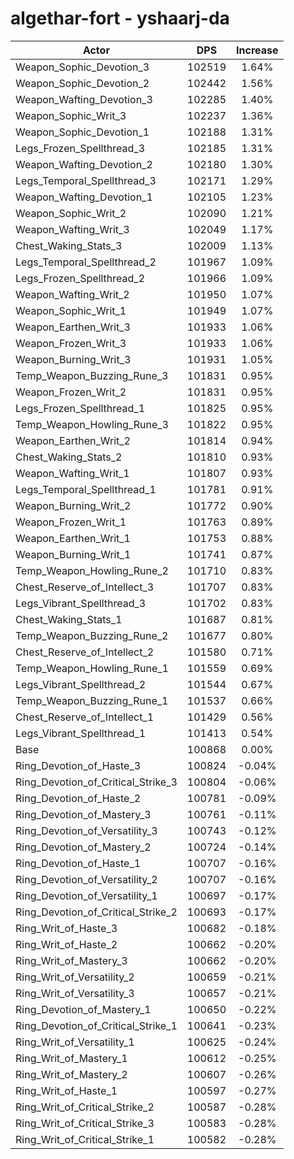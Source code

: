 # algethar-fort - yshaarj-da
| Actor | DPS | Increase |
|---|:---:|:---:|
|Weapon_Sophic_Devotion_3|102519|1.64%|
|Weapon_Sophic_Devotion_2|102442|1.56%|
|Weapon_Wafting_Devotion_3|102285|1.40%|
|Weapon_Sophic_Writ_3|102237|1.36%|
|Weapon_Sophic_Devotion_1|102188|1.31%|
|Legs_Frozen_Spellthread_3|102185|1.31%|
|Weapon_Wafting_Devotion_2|102180|1.30%|
|Legs_Temporal_Spellthread_3|102171|1.29%|
|Weapon_Wafting_Devotion_1|102105|1.23%|
|Weapon_Sophic_Writ_2|102090|1.21%|
|Weapon_Wafting_Writ_3|102049|1.17%|
|Chest_Waking_Stats_3|102009|1.13%|
|Legs_Temporal_Spellthread_2|101967|1.09%|
|Legs_Frozen_Spellthread_2|101966|1.09%|
|Weapon_Wafting_Writ_2|101950|1.07%|
|Weapon_Sophic_Writ_1|101949|1.07%|
|Weapon_Earthen_Writ_3|101933|1.06%|
|Weapon_Frozen_Writ_3|101933|1.06%|
|Weapon_Burning_Writ_3|101931|1.05%|
|Temp_Weapon_Buzzing_Rune_3|101831|0.95%|
|Weapon_Frozen_Writ_2|101831|0.95%|
|Legs_Frozen_Spellthread_1|101825|0.95%|
|Temp_Weapon_Howling_Rune_3|101822|0.95%|
|Weapon_Earthen_Writ_2|101814|0.94%|
|Chest_Waking_Stats_2|101810|0.93%|
|Weapon_Wafting_Writ_1|101807|0.93%|
|Legs_Temporal_Spellthread_1|101781|0.91%|
|Weapon_Burning_Writ_2|101772|0.90%|
|Weapon_Frozen_Writ_1|101763|0.89%|
|Weapon_Earthen_Writ_1|101753|0.88%|
|Weapon_Burning_Writ_1|101741|0.87%|
|Temp_Weapon_Howling_Rune_2|101710|0.83%|
|Chest_Reserve_of_Intellect_3|101707|0.83%|
|Legs_Vibrant_Spellthread_3|101702|0.83%|
|Chest_Waking_Stats_1|101687|0.81%|
|Temp_Weapon_Buzzing_Rune_2|101677|0.80%|
|Chest_Reserve_of_Intellect_2|101580|0.71%|
|Temp_Weapon_Howling_Rune_1|101559|0.69%|
|Legs_Vibrant_Spellthread_2|101544|0.67%|
|Temp_Weapon_Buzzing_Rune_1|101537|0.66%|
|Chest_Reserve_of_Intellect_1|101429|0.56%|
|Legs_Vibrant_Spellthread_1|101413|0.54%|
|Base|100868|0.00%|
|Ring_Devotion_of_Haste_3|100824|-0.04%|
|Ring_Devotion_of_Critical_Strike_3|100804|-0.06%|
|Ring_Devotion_of_Haste_2|100781|-0.09%|
|Ring_Devotion_of_Mastery_3|100761|-0.11%|
|Ring_Devotion_of_Versatility_3|100743|-0.12%|
|Ring_Devotion_of_Mastery_2|100724|-0.14%|
|Ring_Devotion_of_Haste_1|100707|-0.16%|
|Ring_Devotion_of_Versatility_2|100707|-0.16%|
|Ring_Devotion_of_Versatility_1|100697|-0.17%|
|Ring_Devotion_of_Critical_Strike_2|100693|-0.17%|
|Ring_Writ_of_Haste_3|100682|-0.18%|
|Ring_Writ_of_Haste_2|100662|-0.20%|
|Ring_Writ_of_Mastery_3|100662|-0.20%|
|Ring_Writ_of_Versatility_2|100659|-0.21%|
|Ring_Writ_of_Versatility_3|100657|-0.21%|
|Ring_Devotion_of_Mastery_1|100650|-0.22%|
|Ring_Devotion_of_Critical_Strike_1|100641|-0.23%|
|Ring_Writ_of_Versatility_1|100625|-0.24%|
|Ring_Writ_of_Mastery_1|100612|-0.25%|
|Ring_Writ_of_Mastery_2|100607|-0.26%|
|Ring_Writ_of_Haste_1|100597|-0.27%|
|Ring_Writ_of_Critical_Strike_2|100587|-0.28%|
|Ring_Writ_of_Critical_Strike_3|100583|-0.28%|
|Ring_Writ_of_Critical_Strike_1|100582|-0.28%|
